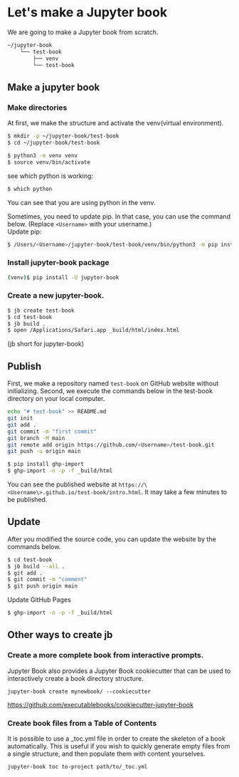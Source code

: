 # Let's make a Jupyter book

We are going to make a Jupyter book from scratch.
```zsh
~/jupyter-book
	└── test-book
	    ├── venv
	    └── test-book
```

## Make a jupyter book

### Make directories
At first, we make the structure and activate the venv(virtual environment).
```zsh
$ mkdir -p ~/jupyter-book/test-book
$ cd ~/jupyter-book/test-book

$ python3 -m venv venv
$ source venv/bin/activate
```

see which python is working:
```zsh
$ which python
```
You can see that you are using python in the venv.

Sometimes, you need to update pip. In that case, you can use the command below. (Replace `<Username>` with your username.)\
Update pip:
```zsh
$ /Users/<Username>/jupyter-book/test-book/venv/bin/python3 -m pip install --upgrade pip
```

### Install jupyter-book package
```zsh
(venv)$ pip install -U jupyter-book
```

### Create a new jupyter-book.
```zsh
$ jb create test-book
$ cd test-book
$ jb build .
$ open /Applications/Safari.app _build/html/index.html
```
(jb short for jupyter-book)


## Publish
First, we make a repository named `test-book` on GitHub website without initializing.
Second, we execute the commands below in the test-book directory on your local computer.
```zsh
echo "# test-book" >> README.md
git init
git add .
git commit -m "first commit"
git branch -M main
git remote add origin https://github.com/<Username>/test-book.git
git push -u origin main
```

```zsh
$ pip install ghp-import
$ ghp-import -n -p -f _build/html
```

You can see the published website at `https://\<Username\>.github.io/test-book/intro.html`. It may take a few minutes to be published.


## Update
After you modified the source code, you can update the website by the commands below.

```zsh
$ cd test-book
$ jb build --all .
$ git add .
$ git commit -m "comment"
$ git push origin main
```

Update GitHub Pages
```zsh
$ ghp-import -n -p -f _build/html
```


## Other ways to create jb
### Create a more complete book from interactive prompts.

Jupyter Book also provides a Jupyter Book cookiecutter that can be used to interactively create a book directory structure.
```
jupyter-book create mynewbook/ --cookiecutter
```
https://github.com/executablebooks/cookiecutter-jupyter-book

### Create book files from a Table of Contents
It is possible to use a _toc.yml file in order to create the skeleton of a book automatically. This is useful if you wish to quickly generate empty files from a single structure, and then populate them with content yourselves.
```
jupyter-book toc to-project path/to/_toc.yml
```
